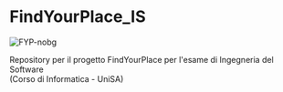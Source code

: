 # FindYourPlace_IS
![FYP-nobg](https://github.com/Pietro1377/FindYourPlace_IS/assets/145977055/ca2ba77a-7722-4f21-9e0b-502d6aaa3dd6)

Repository per il progetto FindYourPlace per l'esame di Ingegneria del Software <br>(Corso di Informatica - UniSA)
